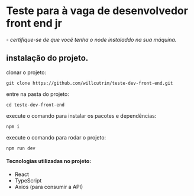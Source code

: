 # Teste para à vaga de desenvolvedor front end jr

*- certifique-se de que você tenha o node instaladdo na sua máquina.*

## instalação do projeto.

clonar o projeto:

```
git clone https://github.com/willcutrim/teste-dev-front-end.git
```
entre na pasta do projeto:
```
cd teste-dev-front-end
```

execute o comando para instalar os pacotes e dependências:
```
npm i
```

execute o comando para rodar o projeto:
```
npm run dev
```

#### Tecnologias utilizadas no projeto:
- React
- TypeScript
- Axios (para consumir a API)
